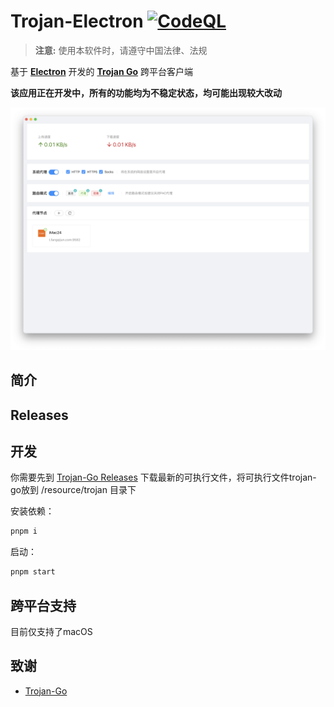 # Trojan-Electron [![CodeQL](https://github.com/zfangqijun/trojan-electron/actions/workflows/codeql-analysis.yml/badge.svg?branch=main)](https://github.com/zfangqijun/trojan-electron/actions/workflows/codeql-analysis.yml)

> **注意:** 使用本软件时，请遵守中国法律、法规

基于 [**Electron**](https://github.com/electron/electron) 开发的 [**Trojan Go**](https://github.com/p4gefau1t/trojan-go) 跨平台客户端

**该应用正在开发中，所有的功能均为不稳定状态，均可能出现较大改动**

![Image Text](https://github.com/zfangqijun/github-assets/raw/main/trojan-electron/main-page.png)

## 简介

## Releases

## 开发

你需要先到 [Trojan-Go Releases](https://github.com/p4gefau1t/trojan-go/releases) 下载最新的可执行文件，将可执行文件trojan-go放到 /resource/trojan 目录下

安装依赖：

```bash
pnpm i
```

启动：

```bash
pnpm start
```

## 跨平台支持

目前仅支持了macOS

## 致谢
- [Trojan-Go](https://github.com/p4gefau1t/trojan-go)

